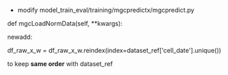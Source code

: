 - modify model_train_eval/training/mgcpredictx/mgcpredict.py

def mgcLoadNormData(self, **kwargs):

newadd:

df_raw_x_w = df_raw_x_w.reindex(index=dataset_ref['cell_date'].unique())

to keep **same order** with dataset_ref
